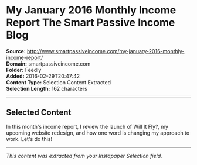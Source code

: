 # My January 2016 Monthly Income Report The Smart Passive Income Blog

**Source:** http://www.smartpassiveincome.com/my-january-2016-monthly-income-report/  
**Domain:** smartpassiveincome.com  
**Folder:** Feedly  
**Added:** 2016-02-29T20:47:42  
**Content Type:** Selection Content Extracted  
**Selection Length:** 162 characters  


---

## Selected Content

In this month's income report, I review the launch of Will It Fly?, my upcoming website redesign, and how one word is changing my approach to work. Let's do this!

---

*This content was extracted from your Instapaper Selection field.*